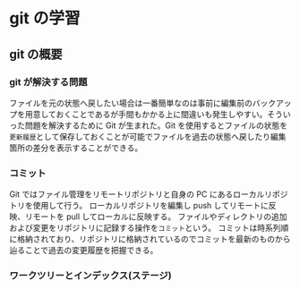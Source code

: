 # git の学習

## git の概要

### git が解決する問題

ファイルを元の状態へ戻したい場合は一番簡単なのは事前に編集前のバックアップを用意しておくことであるが手間もかかる上に間違いも発生しやすい。そういった問題を解決するために Git が生まれた。Git を使用するとファイルの状態を`更新履歴`として保存しておくことが可能でファイルを過去の状態へ戻したり編集箇所の差分を表示することができる。

### コミット

Git ではファイル管理をリモートリポジトリと自身の PC にあるローカルリポジトリを使用して行う。
ローカルリポジトリを編集し push してリモートに反映、リモートを pull してローカルに反映する。
ファイルやディレクトリの追加および変更をリポジトリに記録する操作を`コミット`という。
コミットは時系列順に格納されており、リポジトリに格納されているのでコミットを最新のものから辿ることで過去の変更履歴を把握できる。

### ワークツリーとインデックス(ステージ)
